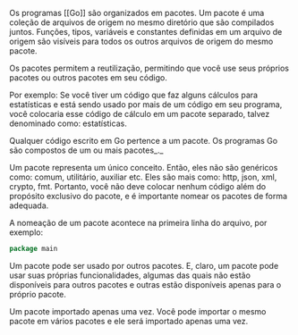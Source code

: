  Os programas [[Go]] são organizados em pacotes. Um pacote é uma coleção de arquivos de origem no mesmo diretório que são compilados juntos. Funções, tipos, variáveis ​​e constantes definidas em um arquivo de origem são visíveis para todos os outros arquivos de origem do mesmo pacote.

Os pacotes permitem a reutilização, permitindo que você use seus próprios pacotes ou outros pacotes em seu código.

Por exemplo: Se você tiver um código que faz alguns cálculos para estatísticas e está sendo usado por mais de um código em seu programa, você colocaria esse código de cálculo em um pacote separado, talvez denominado como: estatísticas.

Qualquer código escrito em Go pertence a um pacote.
Os programas Go são compostos de um ou mais pacotes_._

Um pacote representa um único conceito.
Então, eles não são genéricos como: comum, utilitário, auxiliar etc. Eles são mais como: http, json, xml, crypto, fmt. Portanto, você não deve colocar nenhum código além do propósito exclusivo do pacote, e é importante nomear os pacotes de forma adequada.

A nomeação de um pacote acontece na primeira linha do arquivo, por exemplo:
```go
package main
```

Um pacote pode ser usado por outros pacotes.
E, claro, um pacote pode usar suas próprias funcionalidades, algumas das quais não estão disponíveis para outros pacotes e outras estão disponíveis apenas para o próprio pacote.

Um pacote importado apenas uma vez.
Você pode importar o mesmo pacote em vários pacotes e ele será importado apenas uma vez.